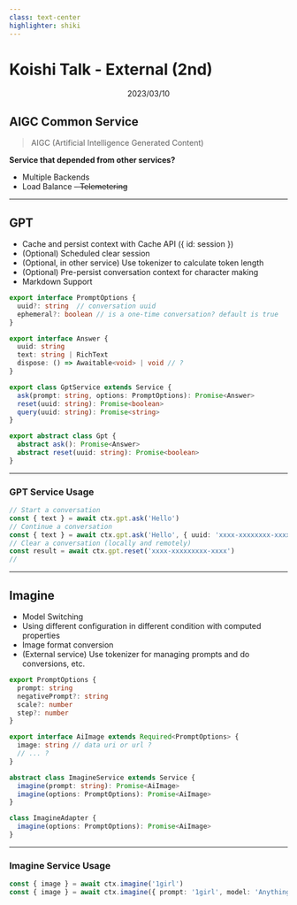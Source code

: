 ```yaml
---
class: text-center
highlighter: shiki
---
```


# Koishi Talk - External (2nd)

<p align="center">
  2023/03/10
</p?

---

## AIGC Common Service

> AIGC (Artificial Intelligence Generated Content)

**Service that depended from other services?**

- Multiple Backends
- Load Balance
~~- Telemetering~~

---

## GPT

- Cache and persist context with Cache API ({ id: session })
- (Optional) Scheduled clear session
- (Optional, in other service) Use tokenizer to calculate token length
- (Optional) Pre-persist conversation context for character making
- Markdown Support

```ts
export interface PromptOptions {
  uuid?: string  // conversation uuid
  ephemeral?: boolean // is a one-time conversation? default is true
}

export interface Answer {
  uuid: string
  text: string | RichText
  dispose: () => Awaitable<void> | void // ?
}

export class GptService extends Service {
  ask(prompt: string, options: PromptOptions): Promise<Answer>
  reset(uuid: string): Promise<boolean>
  query(uuid: string): Promise<string>
}

export abstract class Gpt {
  abstract ask(): Promise<Answer>
  abstract reset(uuid: string): Promise<boolean>
}
```

---

### GPT Service Usage

```ts
// Start a conversation
const { text } = await ctx.gpt.ask('Hello')
// Continue a conversation
const { text } = await ctx.gpt.ask('Hello', { uuid: 'xxxx-xxxxxxxx-xxxx', ephemeral: false })
// Clear a conversation (locally and remotely)
const result = await ctx.gpt.reset('xxxx-xxxxxxxxx-xxxx')
// 
```

---

## Imagine

- Model Switching
- Using different configuration in different condition with computed properties
- Image format conversion
- (External service) Use tokenizer for managing prompts and do conversions, etc.

```ts
export PromptOptions {
  prompt: string
  negativePrompt?: string
  scale?: number
  step?: number
}

export interface AiImage extends Required<PromptOptions> {
  image: string // data uri or url ?
  // ... ?
}

abstract class ImagineService extends Service {
  imagine(prompt: string): Promise<AiImage>
  imagine(options: PromptOptions): Promise<AiImage>
}

class ImagineAdapter {
  imagine(options: PromptOptions): Promise<AiImage>
}
```

---

### Imagine Service Usage

```ts
const { image } = await ctx.imagine('1girl')
const { image } = await ctx.imagine({ prompt: '1girl', model: 'Anything', step: 30 })
```
